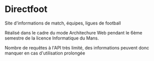 # Directfoot
Site d'informations de match, équipes, ligues de football

Réalisé dans le cadre du mode Architechure Web pendant le 6ème semestre de la licence Informatique du Mans.

Nombre de requêtes à l'API très limité, des informations peuvent donc manquer en cas d'utilisation prolongée

